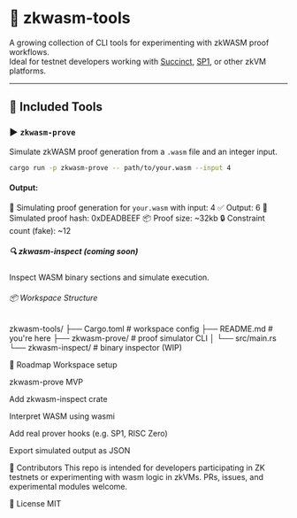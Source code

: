 # 🧪 zkwasm-tools

A growing collection of CLI tools for experimenting with zkWASM proof workflows.  
Ideal for testnet developers working with [Succinct](https://github.com/succinctlabs), [SP1](https://github.com/succinctlabs/sp1), or other zkVM platforms.

---

## 🧰 Included Tools

### ▶️ `zkwasm-prove`

Simulate zkWASM proof generation from a `.wasm` file and an integer input.

```bash
cargo run -p zkwasm-prove -- path/to/your.wasm --input 4
```

#### Output:

🚀 Simulating proof generation for `your.wasm` with input: 4
✅ Output: 6
📜 Simulated proof hash: 0xDEADBEEF
📦 Proof size: ~32kb
🔒 Constraint count (fake): ~12

##### 🔍 zkwasm-inspect (coming soon)

Inspect WASM binary sections and simulate execution.

###### 📦 Workspace Structure

zkwasm-tools/
├── Cargo.toml # workspace config
├── README.md # you're here
├── zkwasm-prove/ # proof simulator CLI
│ └── src/main.rs
└── zkwasm-inspect/ # binary inspector (WIP)

📍 Roadmap
Workspace setup

zkwasm-prove MVP

Add zkwasm-inspect crate

Interpret WASM using wasmi

Add real prover hooks (e.g. SP1, RISC Zero)

Export simulated output as JSON

👥 Contributors
This repo is intended for developers participating in ZK testnets or experimenting with wasm logic in zkVMs.
PRs, issues, and experimental modules welcome.

📜 License
MIT
